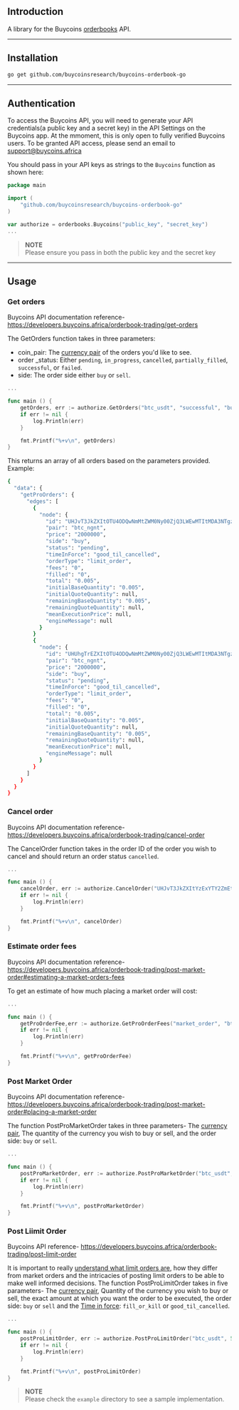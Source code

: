 ## Introduction

A library for the Buycoins [orderbooks](https://help.buycoins.africa/article/k0r0ayjfh7-order-books-explained) API.

---

## Installation

```bash
go get github.com/buycoinsresearch/buycoins-orderbook-go
```
---

## Authentication
To access the Buycoins API, you will need to generate your API credentials(a public key and a secret key) in the API Settings on the Buycoins app. At the mmoment, this is only open to fully verified Buycoins users. To be granted API access, please send an email to [support@buycoins.africa](mailto:support@buycoins.africa)

You should pass in your API keys as strings to the `Buycoins` function as shown here:

```go
package main

import (
	"github.com/buycoinsresearch/buycoins-orderbook-go"
)

var authorize = orderbooks.Buycoins("public_key", "secret_key")
...
```

>**NOTE**<br/>
>Please ensure you pass in both the public key and the secret key
---

## Usage


### Get orders
Buycoins API documentation reference- https://developers.buycoins.africa/orderbook-trading/get-orders

The GetOrders function takes in three parameters:
- coin_pair: The [currency pair](https://developers.buycoins.africa/orderbook-trading/glossary#1-currency-pair-market) of the orders you'd like to see.
- order _status: Either `pending`, `in_progress`, `cancelled`, `partially_filled`, `successful`, or `failed`.
- side: The order side either `buy` or `sell`.

```go
...

func main () {
    getOrders, err := authorize.GetOrders("btc_usdt", "successful", "buy")
	if err != nil {
		log.Println(err)
	}

	fmt.Printf("%+v\n", getOrders)
}
```

This returns an array of all orders based on the parameters provided.
Example:
```bash
{
  "data": {
    "getProOrders": {
      "edges": [
        {
          "node": {
            "id": "UHJvT3JkZXItOTU4ODQwNmMtZWM0Ny00ZjQ3LWEwMTItMDA3NTgzMTA3MTBi",
            "pair": "btc_ngnt",
            "price": "2000000",
            "side": "buy",
            "status": "pending",
            "timeInForce": "good_til_cancelled",
            "orderType": "limit_order",
            "fees": "0",
            "filled": "0",
            "total": "0.005",
            "initialBaseQuantity": "0.005",
            "initialQuoteQuantity": null,
            "remainingBaseQuantity": "0.005",
            "remainingQuoteQuantity": null,
            "meanExecutionPrice": null,
            "engineMessage": null
          }
        }
		{
          "node": {
            "id": "UHUhgTrEZXItOTU4ODQwNmMtZWM0Ny00ZjQ3LWEwMTItMDA3NTgzMTA3MTBi",
            "pair": "btc_ngnt",
            "price": "2000000",
            "side": "buy",
            "status": "pending",
            "timeInForce": "good_til_cancelled",
            "orderType": "limit_order",
            "fees": "0",
            "filled": "0",
            "total": "0.005",
            "initialBaseQuantity": "0.005",
            "initialQuoteQuantity": null,
            "remainingBaseQuantity": "0.005",
            "remainingQuoteQuantity": null,
            "meanExecutionPrice": null,
            "engineMessage": null
          }
        }
      ]
    }
  }
}
```


### Cancel order
Buycoins API documentation reference- https://developers.buycoins.africa/orderbook-trading/cancel-order

The CancelOrder function takes in the order ID of the order you wish to cancel and should return an order status `cancelled`.

```go
...

func main () {
    cancelOrder, err := authorize.CancelOrder("UHJvT3JkZXItYzExYTY2ZmEtMzdiYy00ZDcyLWJmODgtNzg2NzRkNzdhZTlj")
	if err != nil {
		log.Println(err)
	}

	fmt.Printf("%+v\n", cancelOrder)
}
```

### Estimate order fees
Buycoins API documentation reference- https://developers.buycoins.africa/orderbook-trading/post-market-order#estimating-a-market-orders-fees

To get an estimate of how much placing a market order will cost:
```go
...

func main () {
    getProOrderFee,err := authorize.GetProOrderFees("market_order", "btc_usdt", "sell", 0.001)
	if err != nil {
		log.Println(err)
	}

	fmt.Printf("%+v\n", getProOrderFee)
}
```

### Post Market Order 
Buycoins API documentation reference- https://developers.buycoins.africa/orderbook-trading/post-market-order#placing-a-market-order

The function PostProMarketOrder takes in three parameters- The [currency pair](https://developers.buycoins.africa/orderbook-trading/glossary#1-currency-pair-market), The quantity of the currency you wish to buy or sell,  and the order side: `buy` or `sell`.
```go
...

func main () {
    postProMarketOrder, err := authorize.PostProMarketOrder("btc_usdt", 5.00, "buy")
	if err != nil {
		log.Println(err)
	}

	fmt.Printf("%+v\n", postProMarketOrder)
}
```
### Post Liimit Order 
Buycoins API reference- https://developers.buycoins.africa/orderbook-trading/post-limit-order

It is important to really [understand what limit  orders are](https://help.buycoins.africa/article/hwdaszt3ew-how-to-place-a-sell-limit-order), how they differ from market orders and the intricacies of posting limit orders to be able to make well informed decisions.
The function PostProLimitOrder takes in five parameters- The [currency pair](https://developers.buycoins.africa/orderbook-trading/glossary#1-currency-pair-market), Quantity of the currency you wish to buy or sell, the exact amount at which you want the order to be executed, the order side: `buy` or `sell` and the [Time in force](https://developers.buycoins.africa/orderbook-trading/glossary#2-time-in-force): `fill_or_kill` or `good_til_cancelled`.

```go
...

func main () {
    postProLimitOrder, err := authorize.PostProLimitOrder("btc_usdt", 5.00, 26000000.00, "buy", "good_til_cancelled")
	if err != nil {
		log.Println(err)
	}

	fmt.Printf("%+v\n", postProLimitOrder)
}
```


>**NOTE**<br/>
>Please check the `example` directory to see a sample implementation.
